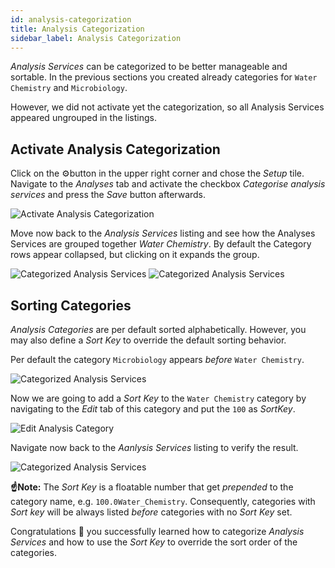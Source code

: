 ```yaml
---
id: analysis-categorization
title: Analysis Categorization
sidebar_label: Analysis Categorization
---
```


*Analysis Services* can be categorized to be better manageable and sortable.
In the previous sections you created already categories for `Water Chemistry`
and `Microbiology`.

However, we did not activate yet the categorization, so all Analysis Services
appeared ungrouped in the listings.


## Activate Analysis Categorization

Click on the ⚙️button in the upper right corner and chose the *Setup* tile.
Navigate to the *Analyses* tab and activate the checkbox *Categorise analysis
services* and press the *Save* button afterwards.

![Activate Analysis Categorization](/screenshots/setup_analyses_categorization.png "Activate Analyses Categorization")

Move now back to the *Analysis Services* listing and see how the Analyses
Services are grouped together *Water Chemistry*. By default the Category rows
appear collapsed, but clicking on it expands the group.

![Categorized Analysis Services](/screenshots/analysis_services_listing_categorized_collapsed.png "Categorized Analysis Services")
![Categorized Analysis Services](/screenshots/analysis_services_listing_categorized_expanded.png "Categorized Analysis Services")


## Sorting Categories

*Analysis Categories* are per default sorted alphabetically. However, you may
also define a *Sort Key* to override the default sorting behavior.

Per default the category `Microbiology` appears *before* `Water Chemistry`.

![Categorized Analysis Services](/screenshots/analysis_services_listing_categorized_2.png "Categorized Analysis Services")

Now we are going to add a *Sort Key* to the `Water Chemistry` category by
navigating to the *Edit* tab of this category and put the `100` as *SortKey*.

![Edit Analysis Category](/screenshots/edit_analysis_category_sortkey.png "Edit Analysis Category")

Navigate now back to the *Aanlysis Services* listing to verify the result.

![Categorized Analysis Services](/screenshots/analysis_services_listing_categorized_sortkey.png "Categorized Analysis Services")

**☝️Note:**
The *Sort Key* is a floatable number that get *prepended* to the category name,
e.g. `100.0Water_Chemistry`. Consequently, categories with *Sort key* will be
always listed *before* categories with no *Sort Key* set.

Congratulations 🙌 you successfully learned how to categorize *Analysis
Services* and how to use the *Sort Key* to override the sort order of the
categories.
